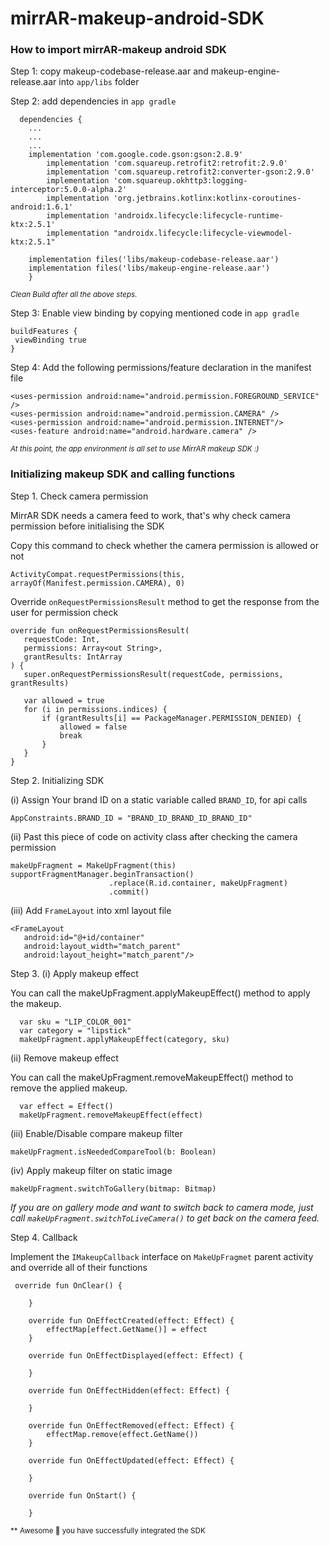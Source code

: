 # mirrAR-makeup-android-SDK

### How to import mirrAR-makeup android SDK
Step 1: copy makeup-codebase-release.aar and makeup-engine-release.aar into `app/libs` folder

Step 2: add dependencies in `app gradle`

```
  dependencies {
	...
	...
	...
	implementation 'com.google.code.gson:gson:2.8.9'
    	implementation 'com.squareup.retrofit2:retrofit:2.9.0'
    	implementation 'com.squareup.retrofit2:converter-gson:2.9.0'
    	implementation 'com.squareup.okhttp3:logging-interceptor:5.0.0-alpha.2'
    	implementation 'org.jetbrains.kotlinx:kotlinx-coroutines-android:1.6.1'
    	implementation 'androidx.lifecycle:lifecycle-runtime-ktx:2.5.1'
    	implementation "androidx.lifecycle:lifecycle-viewmodel-ktx:2.5.1"
		
	implementation files('libs/makeup-codebase-release.aar')
	implementation files('libs/makeup-engine-release.aar')
	}
  ```
  <sub>*Clean Build after all the above steps.*</sub>
  
  
  Step 3: Enable view binding by copying mentioned code in `app gradle`
  
  ```
  buildFeatures {
   viewBinding true
  }
  ```
  
  Step 4: Add the following permissions/feature declaration in the manifest file

```
<uses-permission android:name="android.permission.FOREGROUND_SERVICE" />
<uses-permission android:name="android.permission.CAMERA" />
<uses-permission android:name="android.permission.INTERNET"/>
<uses-feature android:name="android.hardware.camera" />
```
<sub>*At this point, the app environment is all set to use MirrAR makeup SDK :)*</sub>



### Initializing makeup SDK and calling functions

Step 1. Check camera permission 

MirrAR SDK needs a camera feed to work, that's why check camera permission before initialising the SDK


Copy this command to check whether the camera permission is allowed or not
```
ActivityCompat.requestPermissions(this, arrayOf(Manifest.permission.CAMERA), 0)
```


Override `onRequestPermissionsResult` method to get the response from the user for permission check
```
override fun onRequestPermissionsResult(
   requestCode: Int,
   permissions: Array<out String>,
   grantResults: IntArray
) {
   super.onRequestPermissionsResult(requestCode, permissions, grantResults)

   var allowed = true
   for (i in permissions.indices) {
       if (grantResults[i] == PackageManager.PERMISSION_DENIED) {
           allowed = false
           break
       }
   }
}
```

Step 2. Initializing SDK

(i) Assign Your brand ID on a static variable called `BRAND_ID`, for api calls
 ```
 AppConstraints.BRAND_ID = "BRAND_ID_BRAND_ID_BRAND_ID"
 ```

(ii) Past this piece of code on activity class after checking the camera permission
```
makeUpFragment = MakeUpFragment(this)
supportFragmentManager.beginTransaction()
                      .replace(R.id.container, makeUpFragment)
                      .commit()
```

(iii) Add `FrameLayout` into xml layout file
```
<FrameLayout
   android:id="@+id/container"
   android:layout_width="match_parent"
   android:layout_height="match_parent"/>
```

Step 3. (i) Apply makeup effect

You can call the makeUpFragment.applyMakeupEffect() method to apply the makeup.
```
  var sku = "LIP_COLOR_001"
  var category = "lipstick"
  makeUpFragment.applyMakeupEffect(category, sku)
```

(ii) Remove makeup effect

You can call the makeUpFragment.removeMakeupEffect() method to remove the applied makeup.
```
  var effect = Effect()
  makeUpFragment.removeMakeupEffect(effect)
```

(iii) Enable/Disable compare makeup filter
```
makeUpFragment.isNeededCompareTool(b: Boolean)
```

(iv) Apply makeup filter on static image
```
makeUpFragment.switchToGallery(bitmap: Bitmap)
```
*If you are on gallery mode and want to switch back to camera mode, just call `makeUpFragment.switchToLiveCamera()` to get back on the camera feed.*


Step 4. Callback 

Implement the `IMakeupCallback` interface on `MakeUpFragmet` parent activity and override all of their functions
```
 override fun OnClear() {

    }

    override fun OnEffectCreated(effect: Effect) {
        effectMap[effect.GetName()] = effect
    }

    override fun OnEffectDisplayed(effect: Effect) {

    }

    override fun OnEffectHidden(effect: Effect) {

    }

    override fun OnEffectRemoved(effect: Effect) {
        effectMap.remove(effect.GetName())
    }

    override fun OnEffectUpdated(effect: Effect) {

    }

    override fun OnStart() {

    }
```


<sub>** Awesome 🥳 you have successfully integrated the SDK</sub>

